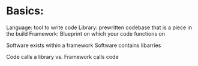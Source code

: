 # Basics:

Language: tool to write code
Library: prewritten codebase that is a piece in the build
Framework: Blueprint on which your code functions on

Software exists within a framework
Software contains libarries

Code calls a library vs. Framework calls code
